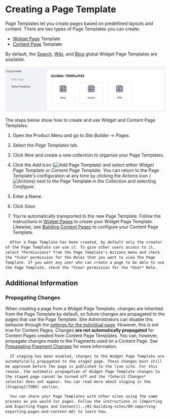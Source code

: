 # Creating a Page Template

Page Templates let you create pages based on predefined layouts and content. There are two types of Page Templates you can create:

* [Widget Page](./01-understanding-pages.md#widget-pages) Template
* [Content Page](./04-building-content-pages.md) Template

By default, the [Search](./02-adding-a-page-to-a-site.md#search), [Wiki](./02-adding-a-page-to-a-site.md#wiki), and [Blog](./02-adding-a-page-to-a-site.md#blog) global Widget Page Templates are available.

![The Blog Page Template is already available for use along with the Search and Wiki Page Templates.](./creating-a-page-template/images/01.png)

The steps below show how to create and use Widget and Content Page Templates.

1. Open the Product Menu and go to *Site Builder* &rarr; *Pages*.

1. Select the *Page Templates* tab.

1. Click *New* and create a new collection to organize your Page Templates.

1. Click the *Add* icon (![Add Page Template](../../../../images/icon-add.png)) and select either *Widget Page Template* or *Content Page Template*. You can return to the Page Template's configuration at any time by clicking the *Actions* icon (![Actions](../../../../images/icon-actions.png)) next to the Page Template in the Collection and selecting *Configure*. 

1. Enter a Name.

1. Click *Save*.

1. You're automatically transported to the new Page Template. Follow the instructions in [Widget Pages](./01-understanding-pages.md#widget-pages) to create your Widget Page Template. Likewise, see [Building Content Pages](./04-building-content-pages.md) to configure your Content Page Template.

```note::
  After a Page Template has been created, by default only the creator of the Page Template can use it. To give other users access to it, select *Permissions* from the Page Template's Actions menu and check the *View* permission for the Roles that you want to view the Page Template. If you want any user who can create a page to be able to use the Page Template, check the *View* permission for the *User* Role.
```

## Additional Information

### Propagating Changes

When creating a page from a Widget Page Template, changes are inherited from the Page Template by default, so future changes are propagated to the pages that use the Page Template. Site Administrators can disable this behavior through the [settings for the individual page](./06-configuring-individual-pages.md#general). However, this is not true for Content Pages. Changes **are not automatically propagated** for Content Pages created from Content Page Templates. You can, however, propagate changes made to the Fragments used on a Content Page. See [Propagating Fragment Changes](TODO) for more information.

```note::
  If staging has been enabled, changes to the Widget Page Template are automatically propagated to the staged page. These changes must still be approved before the page is published to the live site. For this reason, the automatic propagation of Widget Page Template changes to the staged page cannot be turned off and the *Inherit Changes* selector does not appear. You can read more about staging in the [Staging](TODO) section.
```

```note::
  You can share your Page Templates with other sites using the same process as you would for pages. Follow the instructions in [Importing and Exporting Pages and Content](../01-building-sites/09-importing-exporting-pages-and-content.md) to learn how.
```